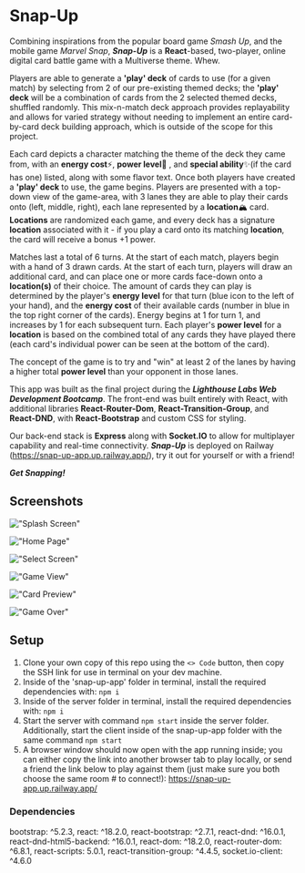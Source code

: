 # Snap-Up

Combining inspirations from the popular board game _Smash Up_, and the mobile game _Marvel Snap_, **_Snap-Up_** is a **React**-based, two-player, online digital card battle game with a Multiverse theme. Whew.

Players are able to generate a **'play' deck** of cards to use (for a given match) by selecting from 2 of our pre-existing themed decks; the **'play' deck** will be a combination of cards from the 2 selected themed decks, shuffled randomly. This mix-n-match deck approach provides replayability and allows for varied strategy without needing to implement an entire card-by-card deck building approach, which is outside of the scope for this project.

Each card depicts a character matching the theme of the deck they came from, with an **energy cost**⚡, **power level**💪 , and **special ability**✨(if the card has one) listed, along with some flavor text. Once both players have created a **'play' deck** to use, the game begins. Players are presented with a top-down view of the game-area, with 3 lanes they are able to play their cards onto (left, middle, right), each lane represented by a **location**🏔️ card. **Locations** are randomized each game, and every deck has a signature **location** associated with it - if you play a card onto its matching **location**, the card will receive a bonus +1 power.

Matches last a total of 6 turns. At the start of each match, players begin with a hand of 3 drawn cards. At the start of each turn, players will draw an additional card, and can place one or more cards face-down onto a **location(s)** of their choice. The amount of cards they can play is determined by the player's **energy level** for that turn (blue icon to the left of your hand), and the **energy cost** of their available cards (number in blue in the top right corner of the cards). Energy begins at 1 for turn 1, and increases by 1 for each subsequent turn. Each player's **power level** for a **location** is based on the combined total of any cards they have played there (each card's individual power can be seen at the bottom of the card).

The concept of the game is to try and "win" at least 2 of the lanes by having a higher total **power level** than your opponent in those lanes.

This app was built as the final project during the **_Lighthouse Labs Web Development Bootcamp_**. The front-end was built entirely with React, with additional libraries **React-Router-Dom**, **React-Transition-Group**, and **React-DND**, with **React-Bootstrap** and custom CSS for styling.

Our back-end stack is **Express** along with **Socket.IO** to allow for multiplayer capability and real-time connectivity. **_Snap-Up_** is deployed on Railway (https://snap-up-app.up.railway.app/), try it out for yourself or with a friend!

**_Get Snapping!_**

## Screenshots

!["Splash Screen"](https://github.com/JesseGiles/snap-up/blob/master/docs/splash-page.PNG?raw=true)

!["Home Page"](https://github.com/JesseGiles/snap-up/blob/master/docs/home-screen.PNG?raw=true)

!["Select Screen"](https://github.com/JesseGiles/snap-up/blob/master/docs/selection-screen.PNG?raw=true)

!["Game View"](https://github.com/JesseGiles/snap-up/blob/master/docs/game-view.PNG?raw=true)

!["Card Preview"](https://github.com/JesseGiles/snap-up/blob/master/docs/card-preview.png?raw=true)

!["Game Over"](https://github.com/JesseGiles/snap-up/blob/master/docs/game-over.PNG?raw=true)

## Setup

1. Clone your own copy of this repo using the `<> Code` button, then copy the SSH link for use in terminal on your dev machine.
2. Inside of the 'snap-up-app' folder in terminal, install the required dependencies with: `npm i`
3. Inside of the server folder in terminal, install the required dependencies with: `npm i`
4. Start the server with command `npm start` inside the server folder. Additionally, start the client inside of the snap-up-app folder with the same command `npm start`
5. A browser window should now open with the app running inside; you can either copy the link into another browser tab to play locally, or send a friend the link below to play against them (just make sure you both choose the same room # to connect!):
   https://snap-up-app.up.railway.app/

### Dependencies

bootstrap: ^5.2.3,
react: ^18.2.0,
react-bootstrap: ^2.7.1,
react-dnd: ^16.0.1,
react-dnd-html5-backend: ^16.0.1,
react-dom: ^18.2.0,
react-router-dom: ^6.8.1,
react-scripts: 5.0.1,
react-transition-group: ^4.4.5,
socket.io-client: ^4.6.0
